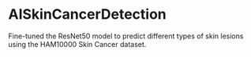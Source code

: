 # AISkinCancerDetection
Fine-tuned the ResNet50 model to predict different types of skin lesions using the HAM10000 Skin Cancer dataset.
